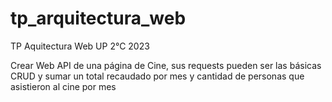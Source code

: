 # tp_arquitectura_web
TP Aquitectura Web UP 2°C 2023

Crear Web API de una página de Cine, sus requests pueden ser las básicas CRUD y sumar un total recaudado por mes y cantidad de personas que asistieron al cine por mes
